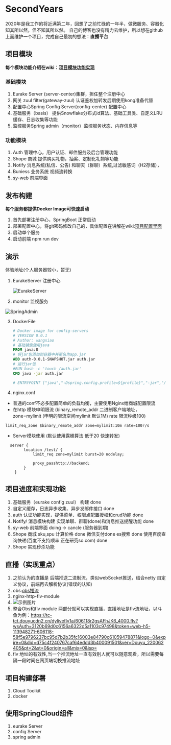 # SecondYears

2020年是我工作的将近满第二年，回想了之前忙碌的一年半，做微服务、容器化 知其所以然，但不知其所以然。
自己的博客也没有精力去维护，所以想在github上面维护一个项目，完成自己最初的想法：**直播平台** </br>
## 项目模块
**每个模块功能介绍在wiki：[项目模块功能实现](https://github.com/wangxiao1002/SecondYears/wiki/%E9%A1%B9%E7%9B%AE%E6%A8%A1%E5%9D%97%E5%85%B7%E4%BD%93%E5%8A%9F%E8%83%BD%E4%BB%8B%E7%BB%8D)**
### 基础模块
1. Eurake Server (server-center)集群，担任整个注册中心 
2. 网关 zuul filter(gateway-zuul) 认证鉴权加转发后期使用kong准备代替
3. 配置中心Spring Config Server(config-center) 配置中心
4. 基础服务（basis） 提供Snowflake分布式id算法、基础工具类、自定义LRU缓存、日志收集等功能
5. 监控服务Spring admin（monitor）监控服务状态、内存信息等
### 功能模块
1. Auth 管理中心，用户认证、邮件服务及后台管理功能
2. Shope 商城 提供购买礼物，抽奖、定制化礼物等功能
3. Notify 消息系统(私信、公告) 和聊天（群聊）系统,过滤敏感词（H2存储），
4.  Buniess 业务系统 视频流转换
5. sy-web 前端界面
## 发布构建
**每个服务都提供Docker Image可快速启动**
1. 首先部署注册中心，SpringBoot 正常启动
2. 部署配置中心，将git密码修改自己的，具体配置在讲解在wiki:[项目配置里面](https://github.com/wangxiao1002/SecondYears/wiki/%E9%A1%B9%E7%9B%AE%E9%9C%80%E8%A6%81%E9%85%8D%E7%BD%AE%E5%8F%82%E6%95%B0)
3. 启动单个服务
4. 启动前端 npm run dev
## 演示
体验地址(个人服务器较小，暂无)

1. EurakeServer 注册中心

   ![EurakeServer](https://note.youdao.com/yws/api/personal/file/E97E19BE2E0E427CB08A44A0D3148BB3?method=download&shareKey=4cac55722846dc33bb9e591f1c25a50c)

2.  monitor 监视服务

   ![SpringAdmin](https://note.youdao.com/yws/api/personal/file/89CD7CB2E1CE4AA08385A229AFE9513D?method=download&shareKey=96580ab6bc52791f2a6ca54b9d0ad496)

3. DockerFile

   ```dockerfile
   # Docker image for config-servers
   # VERSION 0.0.1
   # Author: wangxiao
   # 基础镜像使用java
   FROM java:8
   # 将jar包添加到容器中并更名为app.jar
   ADD auth-0.0.1-SNAPSHOT.jar auth.jar 
   # 运行jar包
   #RUN bash -c 'touch /auth.jar'
   CMD java -jar auth.jar 
   
   # ENTRYPOINT ["java","-Dspring.config.profile=${profile}","-jar","/eurake-server.jar"]
   ```
4. nginx.conf 
 * 普通的conf不必多配置简单的负载均衡，主要使用Nginx给商城配置限流
 * 在http 模块申明限流 (binary_remote_addr 二进制客户端地址，zone=mylimit (申明的限流空间mylimit 默认1M) rate 限流秒级100)
 ```
 limit_req_zone $binary_remote_addr zone=mylimit:10m rate=100r/s
 ```
 * Server模块使用 (默认使用露桶算法 低于20 快速转发)
 ```
   server {
         location /test/ {
             limit_req zone=mylimit burst=20 nodelay;
    
             proxy_passhttp://backend;
         }
     }
 ```

## 项目进度和实现功能
1. 基础服务（eurake config zuul） 构建 done
3. 自定义缓存，日志异步收集、异步发邮件接口 done
2. auth 认证功能实现，提供菜单、权限点配置授权和crud功能 done
3. Notify/ 消息模块构建 实现单聊、群聊(done)和消息推送提醒功能 done
4. sy-web 前端界面 doing -> cancle (服务器到期)
5. Shope 商城 sku,spu 计算价格 done 微信支付done es搜索 done 使用百度查询快递(百度不支持顺丰 正在研究so.com) done
7. Shope 实现秒杀功能 
## 直播（实现重点）
1. 之前认为的直播是 后端推送二进制流，类似webSocket推送，结合netty 自定义协议，前端再去解析协议(错误的认知)
2. obs:[obs推流](https://github.com/obsproject/obs-studio) 
3. nginx-http-flv-module[](https://github.com/winshining/nginx-http-flv-module)
4. ![示例图片](https://github.com/winshining/nginx-http-flv-module/blob/master/samples/flv.js.png)
5. 整合Obs和flv module 两部分就可以实现直播，直播地址是flv流地址，以斗鱼为例：https://tc-tct.douyucdn2.cn/dyliveflv1a/606118r2gsAFhJK6_4000.flv?wsAuth=3120b69d0c6156a6322d5a1103c97498&token=web-h5-113948271-606118-58f5e9796237bc95d7b2b35fc16003e84790c61059478871&logo=0&expire=0&did=d75c4f240767caf64eddd3b400091501&ver=Douyu_220062405&pt=2&st=0&origin=all&mix=0&isp=
6. flv 地址的有效性,当一个推流地址一直有效别人就可以随意观看，所以需要每隔一段时间在网页端切换推流地址
## 项目构建部署
1. Cloud Toolkit
2. docker
## 使用SpringCloud组件
1. eurake Server 
2. config Server
3. spring admin
